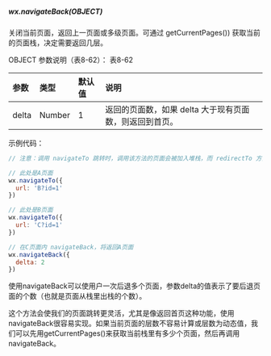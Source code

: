 ##### wx.navigateBack(OBJECT)

关闭当前页面，返回上一页面或多级页面。可通过 getCurrentPages()) 获取当前的页面栈，决定需要返回几层。

OBJECT 参数说明（表8-62）：
表8-62

| 参数 | 类型 | 默认值 | 说明 |
| :--- | :--- | :--- | :--- |
|delta	|Number	|1	|返回的页面数，如果 delta 大于现有页面数，则返回到首页。|

示例代码：
```js
// 注意：调用 navigateTo 跳转时，调用该方法的页面会被加入堆栈，而 redirectTo 方法则不会。见下方示例代码

// 此处是A页面
wx.navigateTo({
  url: 'B?id=1'
})

// 此处是B页面
wx.navigateTo({
  url: 'C?id=1'
})

// 在C页面内 navigateBack，将返回A页面
wx.navigateBack({
  delta: 2
})
```

使用navigateBack可以使用户一次后退多个页面，参数delta的值表示了要后退页面的个数（也就是页面从栈里出栈的个数）。

这个方法会使我们的页面跳转更灵活，尤其是像返回首页这种功能，使用navigateBack很容易实现。如果当前页面的层数不容易计算或层数为动态值，我们可以先用getCurrentPages()来获取当前栈里有多少个页面，然后再调用navigateBack。